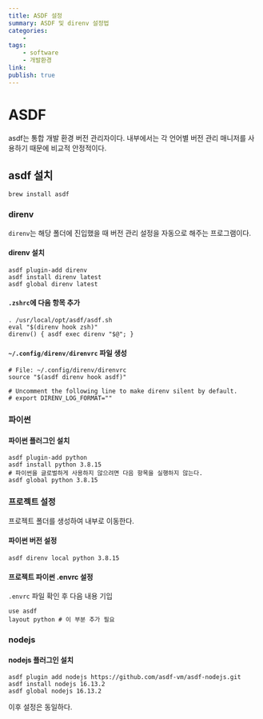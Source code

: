 ```yaml
---
title: ASDF 설정
summary: ASDF 및 direnv 설정법
categories:
    - 
tags:
    - software
    - 개발환경
link: 
publish: true
---
```


# ASDF

asdf는 통합 개발 환경 버전 관리자이다. 내부에서는 각 언어별 버전 관리 매니저를 사용하기 때문에 비교적 안정적이다.

## asdf 설치

```shell
brew install asdf
```

### direnv

`direnv`는 해당 폴더에 진입했을 때 버전 관리 설정을 자동으로 해주는 프로그램이다.

#### direnv 설치

```shell
asdf plugin-add direnv
asdf install direnv latest
asdf global direnv latest
```

#### `.zshrc`에 다음 항목 추가

```shell
. /usr/local/opt/asdf/asdf.sh
eval "$(direnv hook zsh)"
direnv() { asdf exec direnv "$@"; }
```

#### `~/.config/direnv/direnvrc` 파일 생성

```shell
# File: ~/.config/direnv/direnvrc
source "$(asdf direnv hook asdf)"

# Uncomment the following line to make direnv silent by default.
# export DIRENV_LOG_FORMAT=""
```

### 파이썬

#### 파이썬 플러그인 설치

```shell
asdf plugin-add python
asdf install python 3.8.15
# 파이썬을 글로벌하게 사용하지 않으려면 다음 항목을 실행하지 않는다.
asdf global python 3.8.15
```

### 프로젝트 설정

프로젝트 폴더를 생성하여 내부로 이동한다.

#### 파이썬 버전 설정

```shell
asdf direnv local python 3.8.15
```

#### 프로젝트 파이썬 .envrc 설정

`.envrc` 파일 확인 후 다음 내용 기입

```shell
use asdf
layout python # 이 부분 추가 필요
```

### nodejs

#### nodejs 플러그인 설치

```shell
asdf plugin add nodejs https://github.com/asdf-vm/asdf-nodejs.git
asdf install nodejs 16.13.2
asdf global nodejs 16.13.2
```

이후 설정은 동일하다.
